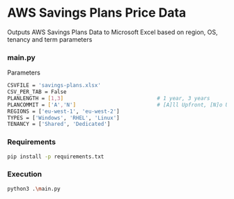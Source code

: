 # AWS Savings Plans Price Data
Outputs AWS Savings Plans Data to Microsoft Excel based on region, OS, tenancy and term parameters

### main.py
Parameters
```sh
CSVFILE = 'savings-plans.xlsx'
CSV_PER_TAB = False
PLANLENGTH = [1,3]                              # 1 year, 3 years
PLANCOMMIT = ['A','N']                          # [A]ll Upfront, [N]o Upfront, [P]artial Upfront
REGIONS = ['eu-west-1', 'eu-west-2']
TYPES = ['Windows', 'RHEL', 'Linux']
TENANCY = ['Shared', 'Dedicated']
```

### Requirements
```sh
pip install -p requirements.txt
```

### Execution 
```sh
python3 .\main.py
```
